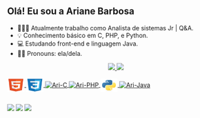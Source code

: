 ## Olá! Eu sou a Ariane Barbosa

- 👩🏻‍💻 Atualmente trabalho como Analista de sistemas Jr | Q&A. 
- 💡 Conhecimento básico em C, PHP, e Python.
- 💻 Estudando front-end e linguagem Java.
- 👩🏻 Pronouns: ela/dela.


<div align="center" style="display: inline_block">
  <a href="https://github.com/ari-barbosa">
  <img height="180em" src="https://github-readme-stats.vercel.app/api?username=ari-barbosa&show_icons=true&theme=panda&include_all_commits=true&count_private=true"/>
  <img height="180em" src="https://github-readme-stats.vercel.app/api/top-langs/?username=ari-barbosa&layout=compact&langs_count=7&theme=panda"/>
</div>
  
<div style="display: inline_block"><br>
  <img align="center" alt="Ari-HTML" height="30" width="40" src="https://raw.githubusercontent.com/devicons/devicon/master/icons/html5/html5-original.svg">
  <img align="center" alt="Ari-CSS" height="30" width="40" src="https://raw.githubusercontent.com/devicons/devicon/master/icons/css3/css3-original.svg">
  <!--img align="center" alt="Ari-Js" height="30" width="40" src="https://raw.githubusercontent.com/devicons/devicon/master/icons/javascript/javascript-plain.svg"-->
  <!-- img align="center" alt="Ari-Bootstrap" height="30" width="40" src="https://cdn.jsdelivr.net/gh/devicons/devicon/icons/bootstrap/bootstrap-original.svg" -->
  
  <img align="center" alt="Ari-C" height="30" width="40"  src="https://cdn.jsdelivr.net/gh/devicons/devicon/icons/c/c-original.svg" >
  <img align="center" alt="Ari-PHP" height="30" width="40"  src="https://cdn.jsdelivr.net/gh/devicons/devicon/icons/php/php-original.svg" >
  <img align="center" alt="Ari-Python" height="30" width="40" src="https://raw.githubusercontent.com/devicons/devicon/master/icons/python/python-original.svg">
  <img align="center" alt="Ari-Java" height="30" width="40"  src="https://cdn.jsdelivr.net/gh/devicons/devicon/icons/java/java-original.svg">
  
  ##
  
  
  <div> 
  <a href="https://www.instagram.com/mirellyari/" target="_blank"><img src="https://img.shields.io/badge/-Instagram-%23E4405F?style=for-the-badge&logo=instagram&logoColor=white" target="_blank"></a>
  <a href = "mailto:abarbosa.ipms@gmail.com"><img src="https://img.shields.io/badge/-Gmail-%23333?style=for-the-badge&logo=gmail&logoColor=white" target="_blank"></a>
  <a href="https://www.linkedin.com/in/ariane-barbosa-aa5525156/" target="_blank"><img src="https://img.shields.io/badge/-LinkedIn-%230077B5?style=for-the-badge&logo=linkedin&logoColor=white" target="_blank"></a> 
 
  </div>
  
